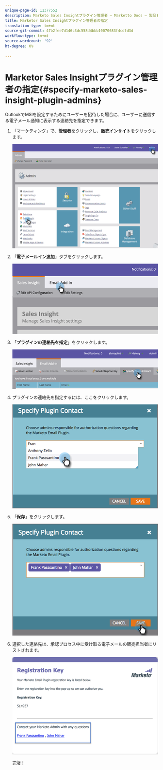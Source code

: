 ```yaml
---
unique-page-id: 11377552
description: Marketo Sales Insightプラグイン管理者 — Marketto Docs — 製品ドキュメントの指定
title: Marketor Sales Insightプラグイン管理者の指定
translation-type: tm+mt
source-git-commit: 47b2fee7d146c3dc558d4bbb10070683f4cdfd3d
workflow-type: tm+mt
source-wordcount: '92'
ht-degree: 0%

---
```



# Marketor Sales Insightプラグイン管理者の指定{#specify-marketo-sales-insight-plugin-admins}

OutlookでMSIを設定するためにユーザーを招待した場合に、ユーザーに送信する電子メール通知に表示する連絡先を指定できます。

1. 「マーケティング」で、**管理者**&#x200B;をクリックし、**販売インサイト**&#x200B;をクリックします。

   ![](assets/image2016-7-25-14-3a12-3a59.png)

1. 「**電子メールイン追加**」タブをクリックします。

   ![](assets/image2016-7-25-14-3a2-3a53.png)

1. 「**プラグインの連絡先を指定**」をクリックします。

   ![](assets/image2016-7-25-14-3a7-3a27.png)

1. プラグインの連絡先を指定するには、ここをクリックします。

   ![](assets/image2016-8-25-11-3a21-3a38.png)

1. 「**保存**」をクリックします。

   ![](assets/image2016-8-25-11-3a17-3a7.png)

1. 選択した連絡先は、承認プロセス中に受け取る電子メールの販売担当者にリストされます。

   ![](assets/image2016-8-25-11-3a33-3a33.png)

   完璧！

